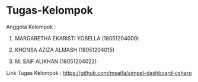 # Tugas-Kelompok
Anggota Kelompok :

1. MARGARETHA EKARISTI YOBELLA (18051204009)

2. KHONSA AZIZA ALMASH (18051204015)

3. M. SAIF ALIKHAN (18051204022)

Link Tugas Kelompok : https://github.com/msaifa/simpel-dashboard-csharp
